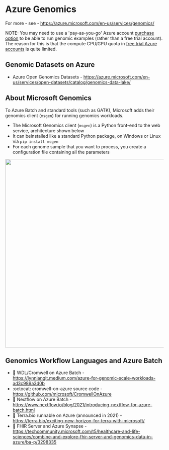 # Azure Genomics

For more - see - https://azure.microsoft.com/en-us/services/genomics/  

NOTE: You may need to use a 'pay-as-you-go' Azure account [purchase option](https://azure.microsoft.com/en-us/pricing/purchase-options/) to be able to run genomic examples (rather than a free trial account).  The reason for this is that the compute CPU/GPU quota in [free trial Azure accounts](https://azure.microsoft.com/en-us/free/free-account-faq/) is quite limited.

## Genomic Datasets on Azure

- Azure Open Genomics Datasets - https://azure.microsoft.com/en-us/services/open-datasets/catalog/genomics-data-lake/

## About Microsoft Genomics

To Azure Batch and standard tools (such as GATK), Microsoft adds their genomics client (`msgen`) for running genomics workloads.  

- The Microsoft Genomics client (`msgen`) is a Python front-end to the web service, architecture shown below
- It can beinstalled like a standard Python package, on Windows or Linux via `pip install msgen`
- For each genome sample that you want to process, you create a configuration file containing all the parameters

<img src="https://github.com/lynnlangit/TeamTeri/blob/master/Images/msft-genomics.png" width=600>

## Genomics Workflow Languages and Azure Batch

- 📘 WDL/Cromwell on Azure Batch - https://lynnlangit.medium.com/azure-for-genomic-scale-workloads-ad3c989a3d0b
- :octocat: cromwell-on-azure source code - https://github.com/microsoft/CromwellOnAzure
- 📄 Nextflow on Azure Batch - https://www.nextflow.io/blog/2021/introducing-nextflow-for-azure-batch.html
- 📢 Terra.bio runnable on Azure (announced in 2021) - https://terra.bio/exciting-new-horizon-for-terra-with-microsoft/
- 📘 FHIR Server and Azure Synapse - https://techcommunity.microsoft.com/t5/healthcare-and-life-sciences/combine-and-explore-fhir-server-and-genomics-data-in-azure/ba-p/3298335
